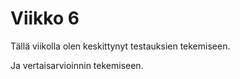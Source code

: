 # Viikko 6

Tällä viikolla olen keskittynyt testauksien tekemiseen.

Ja vertaisarvioinnin tekemiseen.

